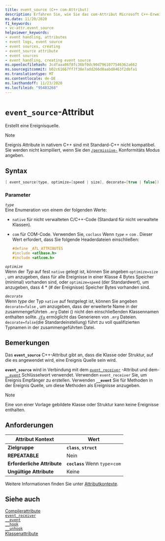 ```yaml
---
title: event_source (C++ com-Attribut)
description: Erfahren Sie, wie Sie das com-Attribut Microsoft C++-Erweiterung verwenden `event_source` .
ms.date: 11/20/2020
f1_keywords:
- vc-attr.event_source
helpviewer_keywords:
- event handling, attributes
- event logs, event source
- event sources, creating
- event_source attribute
- event sources
- event handling, creating event source
ms.openlocfilehash: 3cdfaaa86f8fc36bf0dc90d7961077546362a662
ms.sourcegitcommit: b02c61667ff7f38e7add266d0aabd8463f2dbfa1
ms.translationtype: MT
ms.contentlocale: de-DE
ms.lasthandoff: 11/23/2020
ms.locfileid: "95483268"
---
```

# <a name="event_source-attribute"></a>`event_source`-Attribut

Erstellt eine Ereignisquelle.

> [!NOTE]
> Ereignis Attribute in nativem C++ sind mit Standard-C++ nicht kompatibel. Sie werden nicht kompiliert, wenn Sie den [`/permissive-`](../../build/reference/permissive-standards-conformance.md) Konformitäts Modus angeben.

## <a name="syntax"></a>Syntax

```cpp
[ event_source(type, optimize=[speed | size], decorate=[true | false]) ]
```

### <a name="parameters"></a>Parameter

*`type`*\
Eine Enumeration von einem der folgenden Werte:

- `native` für nicht verwalteten C/C++-Code (Standard für nicht verwaltete Klassen).

- `com` für COM-Code. Verwenden Sie, `coclass` Wenn *`type`* = `com` . Dieser Wert erfordert, dass Sie folgende Headerdateien einschließen:

    ```cpp
    #define _ATL_ATTRIBUTES
    #include <atlbase.h>
    #include <atlcom.h>
    ```

*`optimize`*\
Wenn der *Typ* auf fest `native` gelegt ist, können Sie angeben `optimize=size` , um anzugeben, dass für alle Ereignisse in einer Klasse 4 Bytes Speicher (minimal) vorhanden sind, oder `optimize=speed` (der Standardwert), um anzugeben, dass 4 * (# der Ereignisse) Speicher Bytes vorhanden sind.

*`decorate`*\
Wenn *type* der Typ `native` auf festgelegt ist, können Sie angeben `decorate=false` , um anzugeben, dass der erweiterte Name in der zusammengeführten *`.mrg`* Datei () nicht den einschließenden Klassennamen enthalten sollte. [`/Fx`](../../build/reference/fx-merge-injected-code.md) ermöglicht das Generieren von *`.mrg`* Dateien. `decorate=false`(die Standardeinstellung) führt zu voll qualifizierten Typnamen in der zusammengeführten Datei.

## <a name="remarks"></a>Bemerkungen

Das **`event_source`** C++-Attribut gibt an, dass die Klasse oder Struktur, auf die es angewendet wird, eine Ereignis Quelle sein wird.

**`event_source`** wird in Verbindung mit dem [`event_receiver`](event-receiver.md) -Attribut und dem- [`__event`](../../cpp/event.md) Schlüsselwort verwendet. Verwenden `event_receiver` Sie, um Ereignis Empfänger zu erstellen. Verwenden **`__event`** Sie für Methoden in der Ereignis Quelle, um diese Methoden als Ereignisse anzugeben.

> [!NOTE]
> Eine von einer Vorlage gebildete Klasse oder Struktur kann keine Ereignisse enthalten.

## <a name="requirements"></a>Anforderungen

| Attribut Kontext | Wert |
|--|--|
| **Zielgruppe** | **`class`**, **`struct`** |
| **REPEATABLE** | Nein |
| **Erforderliche Attribute** | **`coclass`** Wenn `type`=`com` |
| **Ungültige Attribute** | Keine |

Weitere Informationen finden Sie unter [Attributkontexte](cpp-attributes-com-net.md#contexts).

## <a name="see-also"></a>Siehe auch

[Compilerattribute](compiler-attributes.md)\
[`event_receiver`](event-receiver.md)\
[`__event`](../../cpp/event.md)\
[`__hook`](../../cpp/hook.md)\
[`__unhook`](../../cpp/unhook.md)\
[Klassenattribute](class-attributes.md)
